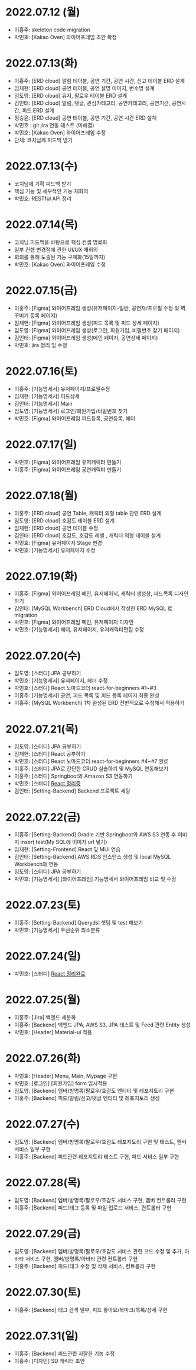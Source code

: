# 2022.07.12 (월)
- 이홍주: skeleton code migration
- 박민호: [Kakao Oven] 와이어프레임 초안 확정

# 2022.07.13(화)
- 이홍주: [ERD cloud] 알림 테이블, 공연 기간, 공연 시간, 신고 테이블 ERD 설계
- 임재현: [ERD cloud] 공연 테이블, 공연 설명 이미지, 변수명 설계
- 임도영: [ERD cloud] 유저, 팔로우 테이블 ERD 설계
- 김인태: [ERD cloud] 알림, 댓글, 관심카테고리, 공연카테고리, 공연기간, 공연시간, 피드 ERD 설계
- 정승윤: [ERD cloud] 공연 테이블, 공연 기간, 공연 시간 ERD 설계
- 박민호 : git jira 연동 테스트 (미해결)
- 박민호: [Kakao Oven] 와이어프레임 수정
- 단체: 코치님께 피드백 받기

# 2022.07.13(수)
- 코치님께 기획 피드백 받기
- 핵심 기능 및 세부적인 기능 재회의
- 박민호: RESTful API 정리

# 2022.07.14(목)
- 코치님 피드백을 바탕으로 핵심 컨셉 명료화
- 일부 컨셉 변경점에 관한 UI/UX 재회의
- 회의를 통해 도출된 기능 구체화(15일까지)
- 박민호: [Kakao Oven] 와이어프레임 수정

# 2022.07.15(금)
- 이홍주: [Figma] 와이어프레임 생성(유저페이지-일반, 공연자/프로필 수정 및 벽 꾸미기 등록 페이지)
- 임재현: [Figma] 와이어프레임 생성(피드 목록 및 피드 상세 페이지)
- 임도영: [Figma] 와이어프레임 생성(로그인, 회원가입, 비밀번호 찾기 페이지)
- 김인태: [Figma] 와이어프레임 생성(메인 페이지, 공연상세 페이지)
- 박민호: jira 정리 및 수정

# 2022.07.16(토)
- 이홍주: [기능명세서] 유저페이지/프로필수정
- 임재현: [기능명세서] 피드상세
- 김인태: [기능명세서] Main
- 임도영: [기능명세서] 로그인/회원가입/비밀번호 찾기
- 박민호: [Figma] 와이어프레임 피드등록, 공연등록, 헤더

# 2022.07.17(일)
- 박민호: [Figma] 와이어프레임 유저캐릭터 만들기
- 이홍주: [Figma] 와이어프레임 공연캐릭터 만들기

# 2022.07.18(월)
- 이홍주: [ERD cloud] 공연 Table, 캐릭터 외형 table 관련 ERD 설계
- 임도영: [ERD cloud] 호감도 테이블 ERD 설계
- 임재현: [ERD cloud] 공연 테이블 수정.
- 김인태: [ERD cloud] 호감도, 호감도 레벨 , 캐릭터 외형 테이블 설계
- 박민호: [Figma] 유저페이지 Stage 변경
- 박민호: [기능명세서] 유저페이지 수정

# 2022.07.19(화)
- 이홍주: [Figma] 와이어프레임 메인, 유저페이지, 캐릭터 생성창, 피드목록 디자인 하기
- 김인태: [MySQL Workbench] ERD Cloud에서 작성한 ERD MySQL 로 migration
- 박민호: [Figma] 와이어프레임 메인, 유저페이지 디자인
- 박민호: [기능명세서] 헤더, 유저페이지, 유저캐릭터편집 수정

# 2022.07.20(수)
- 임도영: [스터디] JPA 공부하기
- 박민호: [기능명세서] 유저페이지, 헤더 수정
- 박민호: [스터디] React 노마드코더 react-for-beginners #1~#3
- 이홍주: [기능명세서] 공연, 피드 목록 및 피드 등록 페이지 최종 완성
- 이홍주: [MySQL Workbench] 1차 완성된 ERD 전반적으로 수정해서 적용하기

# 2022.07.21(목)
- 임도영: [스터디] JPA 공부하기
- 임재현: [스터디] React 공부하기
- 박민호: [스터디] React 노마드코더 react-for-beginners #4~#7 완료
- 이홍주: [스터디] JPA로 간단한 CRUD 실습하기 및 MySQL 연동해보기
- 이홍주: [스터디] Springboot와 Amazon S3 연동하기
- 박민호: [스터디] [React 정리중](./스터디%20정리/React%20민호/Readme.md)
- 김인태: [Setting-Backend] Backend 프로젝트 세팅

# 2022.07.22(금)
- 이홍주: [Setting-Backend]  Gradle 기반 Springboot와 AWS S3 연동 후 이미지 insert test(My SQL에 이미지 url 넣기)
- 임재현: [Setting-Frontend] React 및 MUI 연습
- 김인태: [Setting-Backend] AWS RDS 인스턴스 생성 및 local MySQL Workbench와 연동
- 임도영: [스터디] JPA 공부하기
- 박민호: [기능명세서] [와이어프레임] 기능명세서 와이어프레임 비교 및 수정

# 2022.07.23(토)
- 이홍주: [Setting-Backend] Querydsl 셋팅 및 test 해보기
- 박민호: [기능명세서] 우선순위 최소분류

# 2022.07.24(일)
- 박민호: [스터디] [React 정리완료](./스터디%20정리/React%20민호/Readme.md)

# 2022.07.25(월)
- 이홍주: [Jira] 백엔드 세분화
- 이홍주: [Backend] 백엔드 JPA, AWS S3, JPA 테스트 및 Feed 관련 Entity 생성
- 박민호: [Header] Material-ui 적용

# 2022.07.26(화)
- 박민호: [Header] Menu, Main, Mypage 구현
- 박민호: [로그인] [회원가입] form 임시적용
- 임도영: [Backend] 멤버/방명록/팔로우/호감도 엔티티 및 레포지토리 구현
- 이홍주: [Backend] 피드/알림/신고/댓글 엔티티 및 레포지토리 생성

# 2022.07.27(수)
- 임도영: [Backend] 멤버/방명록/팔로우/호감도 레포지토리 구현 및 테스트, 멤버 서비스 일부 구현
- 이홍주: [Backend] 피드관련 레포지토리 테스트 구현, 피드 서비스 일부 구현


# 2022.07.28(목)
- 임도영: [Backend] 멤버/방명록/팔로우/호감도 서비스 구현, 멤버 컨트롤러 구현
- 이홍주: [Backend] 피드/태그 등록 및 파일 업로드 서비스, 컨트롤러 구현

# 2022.07.29(금)
- 임도영: [Backend] 멤버/방명록/팔로우/호감도 서비스 관련 코드 수정 및 추가, 아바타 서비스 구현, 멤버/방명록/아바타 관련 컨트롤러 구현
- 이홍주: [Backend] 피드/태그 수정 및 삭제 서비스, 컨트롤러 구현

# 2022.07.30(토)
- 이홍주: [Backend]  태그 검색 일부, 피드 좋아요/북마크/목록/상세 구현

# 2022.07.31(일)
- 이홍주: [Backend]  피드관련 자잘한 기능 수정
- 이홍주: [디자인]  SD 캐릭터 초안

